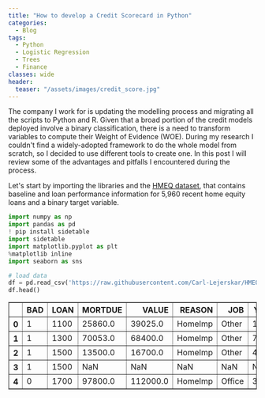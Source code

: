 ```yaml
---
title: "How to develop a Credit Scorecard in Python"
categories:
  - Blog
tags:
  - Python
  - Logistic Regression
  - Trees
  - Finance
classes: wide
header: 
  teaser: "/assets/images/credit_score.jpg"
---
```


The company I work for is updating the modelling process and migrating all the scripts to Python and R. Given that a broad portion of the credit models deployed involve a binary classification, there is a need to transform variables to compute their Weight of Evidence (WOE). During my research I couldn't find a widely-adopted framework to do the whole model from scratch, so I decided to use different tools to create one. In this post I will review some of the advantages and pitfalls I encountered during the process.

Let's start by importing the libraries and the [HMEQ dataset](https://www.kaggle.com/ajay1735/hmeq-data), that contains baseline and loan performance information for 5,960 recent home equity loans and a binary target variable. 
```python
import numpy as np
import pandas as pd
! pip install sidetable
import sidetable
import matplotlib.pyplot as plt
%matplotlib inline
import seaborn as sns

# load data
df = pd.read_csv('https://raw.githubusercontent.com/Carl-Lejerskar/HMEQ/master/hmeq.csv')
df.head()
```
<div>
<style scoped>
    .dataframe tbody tr th:only-of-type {
        vertical-align: middle;
    }

    .dataframe tbody tr th {
        vertical-align: top;
    }

    .dataframe thead th {
        text-align: right;
    }
</style>
<table border="1" class="dataframe">
  <thead>
    <tr style="text-align: right;">
      <th></th>
      <th>BAD</th>
      <th>LOAN</th>
      <th>MORTDUE</th>
      <th>VALUE</th>
      <th>REASON</th>
      <th>JOB</th>
      <th>YOJ</th>
      <th>DEROG</th>
      <th>DELINQ</th>
      <th>CLAGE</th>
      <th>NINQ</th>
      <th>CLNO</th>
      <th>DEBTINC</th>
    </tr>
  </thead>
  <tbody>
    <tr>
      <th>0</th>
      <td>1</td>
      <td>1100</td>
      <td>25860.0</td>
      <td>39025.0</td>
      <td>HomeImp</td>
      <td>Other</td>
      <td>10.5</td>
      <td>0.0</td>
      <td>0.0</td>
      <td>94.366667</td>
      <td>1.0</td>
      <td>9.0</td>
      <td>NaN</td>
    </tr>
    <tr>
      <th>1</th>
      <td>1</td>
      <td>1300</td>
      <td>70053.0</td>
      <td>68400.0</td>
      <td>HomeImp</td>
      <td>Other</td>
      <td>7.0</td>
      <td>0.0</td>
      <td>2.0</td>
      <td>121.833333</td>
      <td>0.0</td>
      <td>14.0</td>
      <td>NaN</td>
    </tr>
    <tr>
      <th>2</th>
      <td>1</td>
      <td>1500</td>
      <td>13500.0</td>
      <td>16700.0</td>
      <td>HomeImp</td>
      <td>Other</td>
      <td>4.0</td>
      <td>0.0</td>
      <td>0.0</td>
      <td>149.466667</td>
      <td>1.0</td>
      <td>10.0</td>
      <td>NaN</td>
    </tr>
    <tr>
      <th>3</th>
      <td>1</td>
      <td>1500</td>
      <td>NaN</td>
      <td>NaN</td>
      <td>NaN</td>
      <td>NaN</td>
      <td>NaN</td>
      <td>NaN</td>
      <td>NaN</td>
      <td>NaN</td>
      <td>NaN</td>
      <td>NaN</td>
      <td>NaN</td>
    </tr>
    <tr>
      <th>4</th>
      <td>0</td>
      <td>1700</td>
      <td>97800.0</td>
      <td>112000.0</td>
      <td>HomeImp</td>
      <td>Office</td>
      <td>3.0</td>
      <td>0.0</td>
      <td>0.0</td>
      <td>93.333333</td>
      <td>0.0</td>
      <td>14.0</td>
      <td>NaN</td>
    </tr>
  </tbody>
</table>
</div>

